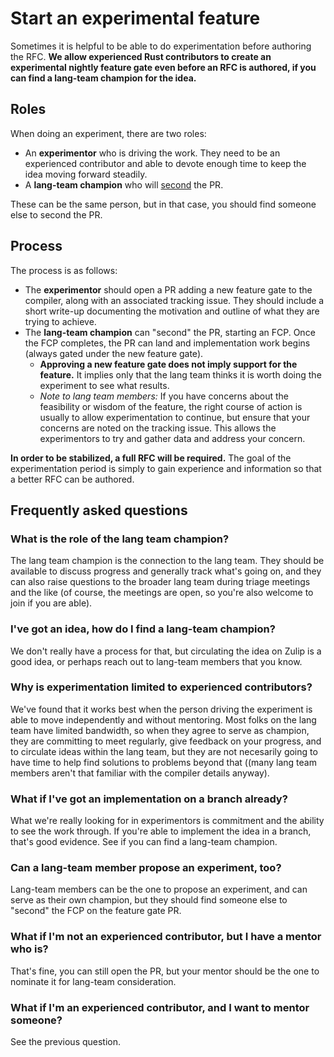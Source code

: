 # Start an experimental feature

Sometimes it is helpful to be able to do experimentation before authoring the RFC. **We allow experienced Rust contributors to create an experimental nightly feature gate even before an RFC is authored, if you can find a lang-team champion for the idea.**

[rfc]: https://github.com/rust-lang/rfcs/#when-you-need-to-follow-this-process

## Roles

When doing an experiment, there are two roles:

* An **experimentor** who is driving the work. They need to be an experienced contributor and able to devote enough time to keep the idea moving forward steadily.
* A **lang-team champion** who will [second](../decision_process.md) the PR. 

These can be the same person, but in that case, you should find someone else to second the PR.

## Process

The process is as follows:

* The **experimentor** should open a PR adding a new feature gate to the compiler, along with an associated tracking issue. They should include a short write-up documenting the motivation and outline of what they are trying to achieve. 
* The **lang-team champion** can "second" the PR, starting an FCP. Once the FCP completes, the PR can land and implementation work begins (always gated under the new feature gate).
    * **Approving a new feature gate does not imply support for the feature.** It implies only that the lang team thinks it is worth doing the experiment to see what results.
    * *Note to lang team members:* If you have concerns about the feasibility or wisdom of the feature, the right course of action is usually to allow experimentation to continue, but ensure that your concerns are noted on the tracking issue. This allows the experimentors to try and gather data and address your concern.

**In order to be stabilized, a full RFC will be required.** The goal of the experimentation period is simply to gain experience and information so that a better RFC can be authored.

[members]: https://www.rust-lang.org/governance/teams/lang

## Frequently asked questions

### What is the role of the lang team champion?

The lang team champion is the connection to the lang team. They should be available to discuss progress and generally track what's going on, and they can also raise questions to the broader lang team during triage meetings and the like (of course, the meetings are open, so you're also welcome to join if you are able).

### I've got an idea, how do I find a lang-team champion?

We don't really have a process for that, but circulating the idea on Zulip is a good idea, or perhaps reach out to lang-team members that you know.

### Why is experimentation limited to experienced contributors?

We've found that it works best when the person driving the experiment is able to move independently and without mentoring. Most folks on the lang team have limited bandwidth, so when they agree to serve as champion, they are committing to meet regularly, give feedback on your progress, and to circulate ideas within the lang team, but they are not necesarily going to have time to help find solutions to problems beyond that ((many lang team members aren't that familiar with the compiler details anyway). 

### What if I've got an implementation on a branch already?

What we're really looking for in experimentors is commitment and the ability to see the work through. If you're able to implement the idea in a branch, that's good evidence. See if you can find a lang-team champion.

### Can a lang-team member propose an experiment, too?

Lang-team members can be the one to propose an experiment, and can serve as their own champion, but they should find someone else to "second" the FCP on the feature gate PR.

### What if I'm not an experienced contributor, but I have a mentor who is?

That's fine, you can still open the PR, but your mentor should be the one to nominate it for lang-team consideration.

### What if I'm an experienced contributor, and I want to mentor someone?

See the previous question.

